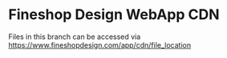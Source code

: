# Fineshop Design WebApp CDN
Files in this branch can be accessed via https://www.fineshopdesign.com/app/cdn/file_location